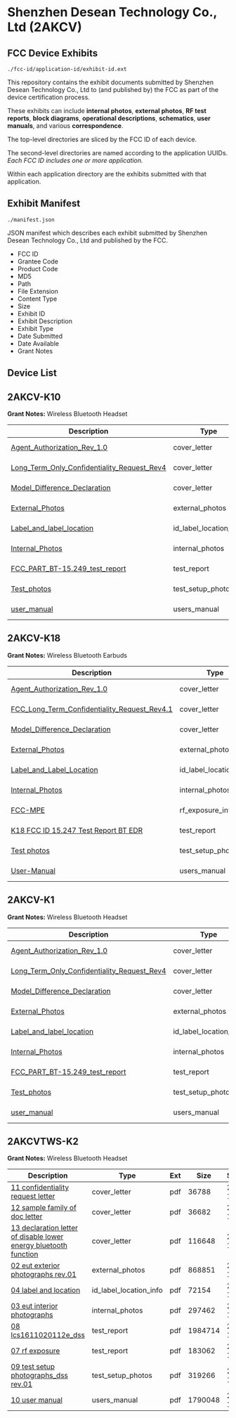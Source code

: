# Shenzhen Desean Technology Co., Ltd (2AKCV)
## FCC Device Exhibits

```
./fcc-id/application-id/exhibit-id.ext
```

This repository contains the exhibit documents submitted by Shenzhen Desean Technology Co., Ltd to (and published by) the FCC as part of the device certification process.

These exhibits can include **internal photos**, **external photos**, **RF test reports**, **block diagrams**, **operational descriptions**, **schematics**, **user manuals**, and various **correspondence**.

The top-level directories are sliced by the FCC ID of each device.

The second-level directories are named according to the application UUIDs. *Each FCC ID includes one or more application.*

Within each application directory are the exhibits submitted with that application. 

## Exhibit Manifest

```
./manifest.json
```

JSON manifest which describes each exhibit submitted by Shenzhen Desean Technology Co., Ltd and published by the FCC.

- FCC ID
- Grantee Code
- Product Code
- MD5
- Path
- File Extension
- Content Type
- Size
- Exhibit ID
- Exhibit Description
- Exhibit Type
- Date Submitted
- Date Available
- Grant Notes

## Device List
## 2AKCV-K10
**Grant Notes:** Wireless Bluetooth Headset

| Description | Type | Ext | Size | Submitted | Available |
| ----------- | ---- | --- | ---- | --------- | --------- |
| [Agent_Authorization_Rev_1.0](2AKCV-K10/088352487ad57fd8a9343d8bf40240a2/4072658.pdf) | cover_letter | pdf | 13981 | 2018-11-15 | 2018-11-15 |
| [Long_Term_Only_Confidentiality_Request_Rev4](2AKCV-K10/088352487ad57fd8a9343d8bf40240a2/4072659.pdf) | cover_letter | pdf | 14363 | 2018-11-15 | 2018-11-15 |
| [Model_Difference_Declaration](2AKCV-K10/088352487ad57fd8a9343d8bf40240a2/4072662.pdf) | cover_letter | pdf | 1900408 | 2018-11-15 | 2018-11-15 |
| [External_Photos](2AKCV-K10/088352487ad57fd8a9343d8bf40240a2/4072655.pdf) | external_photos | pdf | 866554 | 2018-11-15 | 2018-11-15 |
| [Label_and_label_location](2AKCV-K10/088352487ad57fd8a9343d8bf40240a2/4072661.pdf) | id_label_location_info | pdf | 139651 | 2018-11-15 | 2018-11-15 |
| [Internal_Photos](2AKCV-K10/088352487ad57fd8a9343d8bf40240a2/4072656.pdf) | internal_photos | pdf | 1588114 | 2018-11-15 | 2018-11-15 |
| [FCC_PART_BT-15.249_test_report](2AKCV-K10/088352487ad57fd8a9343d8bf40240a2/4072660.pdf) | test_report | pdf | 1326282 | 2018-11-15 | 2018-11-15 |
| [Test_photos](2AKCV-K10/088352487ad57fd8a9343d8bf40240a2/4072654.pdf) | test_setup_photos | pdf | 212749 | 2018-11-15 | 2018-11-15 |
| [user_manual](2AKCV-K10/088352487ad57fd8a9343d8bf40240a2/4072657.pdf) | users_manual | pdf | 4118038 | 2018-11-15 | 2018-11-15 |
## 2AKCV-K18
**Grant Notes:** Wireless Bluetooth Earbuds

| Description | Type | Ext | Size | Submitted | Available |
| ----------- | ---- | --- | ---- | --------- | --------- |
| [Agent_Authorization_Rev_1.0](2AKCV-K18/fa07e933f48eaf7cf0d9856f327ab593/4518512.pdf) | cover_letter | pdf | 13040 | 2019-11-18 | 2019-11-18 |
| [FCC_Long_Term_Confidentiality_Request_Rev4.1](2AKCV-K18/fa07e933f48eaf7cf0d9856f327ab593/4518514.pdf) | cover_letter | pdf | 13424 | 2019-11-18 | 2019-11-18 |
| [Model_Difference_Declaration](2AKCV-K18/fa07e933f48eaf7cf0d9856f327ab593/4518518.pdf) | cover_letter | pdf | 2833021 | 2019-11-18 | 2019-11-18 |
| [External_Photos](2AKCV-K18/fa07e933f48eaf7cf0d9856f327ab593/4518509.pdf) | external_photos | pdf | 2444390 | 2019-11-18 | 2019-11-18 |
| [Label_and_Label_Location](2AKCV-K18/fa07e933f48eaf7cf0d9856f327ab593/4518517.pdf) | id_label_location_info | pdf | 120296 | 2019-11-18 | 2019-11-18 |
| [Internal_Photos](2AKCV-K18/fa07e933f48eaf7cf0d9856f327ab593/4518510.pdf) | internal_photos | pdf | 2434299 | 2019-11-18 | 2019-11-18 |
| [FCC-MPE](2AKCV-K18/fa07e933f48eaf7cf0d9856f327ab593/4518515.pdf) | rf_exposure_info | pdf | 118236 | 2019-11-18 | 2019-11-18 |
| [K18 FCC ID 15.247 Test Report BT EDR](2AKCV-K18/fa07e933f48eaf7cf0d9856f327ab593/4518516.pdf) | test_report | pdf | 3995389 | 2019-11-18 | 2019-11-18 |
| [Test photos](2AKCV-K18/fa07e933f48eaf7cf0d9856f327ab593/4518520.pdf) | test_setup_photos | pdf | 193982 | 2019-11-18 | 2019-11-18 |
| [User-Manual](2AKCV-K18/fa07e933f48eaf7cf0d9856f327ab593/4518511.pdf) | users_manual | pdf | 4245499 | 2019-11-18 | 2019-11-18 |
## 2AKCV-K1
**Grant Notes:** Wireless Bluetooth Headset

| Description | Type | Ext | Size | Submitted | Available |
| ----------- | ---- | --- | ---- | --------- | --------- |
| [Agent_Authorization_Rev_1.0](2AKCV-K1/97e9a2ac2246b609e9ad095b67ef4af8/4072627.pdf) | cover_letter | pdf | 13977 | 2018-11-15 | 2018-11-15 |
| [Long_Term_Only_Confidentiality_Request_Rev4](2AKCV-K1/97e9a2ac2246b609e9ad095b67ef4af8/4072628.pdf) | cover_letter | pdf | 14354 | 2018-11-15 | 2018-11-15 |
| [Model_Difference_Declaration](2AKCV-K1/97e9a2ac2246b609e9ad095b67ef4af8/4072631.pdf) | cover_letter | pdf | 1861347 | 2018-11-15 | 2018-11-15 |
| [External_Photos](2AKCV-K1/97e9a2ac2246b609e9ad095b67ef4af8/4072624.pdf) | external_photos | pdf | 887214 | 2018-11-15 | 2018-11-15 |
| [Label_and_label_location](2AKCV-K1/97e9a2ac2246b609e9ad095b67ef4af8/4072630.pdf) | id_label_location_info | pdf | 147286 | 2018-11-15 | 2018-11-15 |
| [Internal_Photos](2AKCV-K1/97e9a2ac2246b609e9ad095b67ef4af8/4072625.pdf) | internal_photos | pdf | 449439 | 2018-11-15 | 2018-11-15 |
| [FCC_PART_BT-15.249_test_report](2AKCV-K1/97e9a2ac2246b609e9ad095b67ef4af8/4072629.pdf) | test_report | pdf | 1302251 | 2018-11-15 | 2018-11-15 |
| [Test_photos](2AKCV-K1/97e9a2ac2246b609e9ad095b67ef4af8/4072623.pdf) | test_setup_photos | pdf | 214284 | 2018-11-15 | 2018-11-15 |
| [user_manual](2AKCV-K1/97e9a2ac2246b609e9ad095b67ef4af8/4072626.pdf) | users_manual | pdf | 1172458 | 2018-11-15 | 2018-11-15 |
## 2AKCVTWS-K2
**Grant Notes:** Wireless Bluetooth Headset

| Description | Type | Ext | Size | Submitted | Available |
| ----------- | ---- | --- | ---- | --------- | --------- |
| [11 confidentiality request letter](2AKCVTWS-K2/e560cbf8f3eb7cab4f6a1b8bb73593e8/3214347.pdf) | cover_letter | pdf | 36788 | 2016-12-01 | 2016-12-12 |
| [12 sample family of doc letter](2AKCVTWS-K2/e560cbf8f3eb7cab4f6a1b8bb73593e8/3214349.pdf) | cover_letter | pdf | 36682 | 2016-12-01 | 2016-12-12 |
| [13 declaration letter of disable lower energy bluetooth function](2AKCVTWS-K2/e560cbf8f3eb7cab4f6a1b8bb73593e8/3214351.pdf) | cover_letter | pdf | 116648 | 2016-12-01 | 2016-12-12 |
| [02 eut exterior photographs rev.01](2AKCVTWS-K2/e560cbf8f3eb7cab4f6a1b8bb73593e8/3214356.pdf) | external_photos | pdf | 868851 | 2016-12-01 | 2016-12-12 |
| [04 label and location](2AKCVTWS-K2/e560cbf8f3eb7cab4f6a1b8bb73593e8/3214348.pdf) | id_label_location_info | pdf | 72154 | 2016-12-01 | 2016-12-12 |
| [03 eut interior photographs](2AKCVTWS-K2/e560cbf8f3eb7cab4f6a1b8bb73593e8/3214354.pdf) | internal_photos | pdf | 297462 | 2016-12-01 | 2016-12-12 |
| [08 lcs1611020112e_dss](2AKCVTWS-K2/e560cbf8f3eb7cab4f6a1b8bb73593e8/3214346.pdf) | test_report | pdf | 1984714 | 2016-12-01 | 2016-12-12 |
| [07 rf exposure](2AKCVTWS-K2/e560cbf8f3eb7cab4f6a1b8bb73593e8/3214353.pdf) | test_report | pdf | 183062 | 2016-12-01 | 2016-12-12 |
| [09 test setup photographs_dss rev.01](2AKCVTWS-K2/e560cbf8f3eb7cab4f6a1b8bb73593e8/3214357.pdf) | test_setup_photos | pdf | 319266 | 2016-12-01 | 2016-12-12 |
| [10 user manual](2AKCVTWS-K2/e560cbf8f3eb7cab4f6a1b8bb73593e8/3214345.pdf) | users_manual | pdf | 1790048 | 2016-12-01 | 2016-12-12 |
